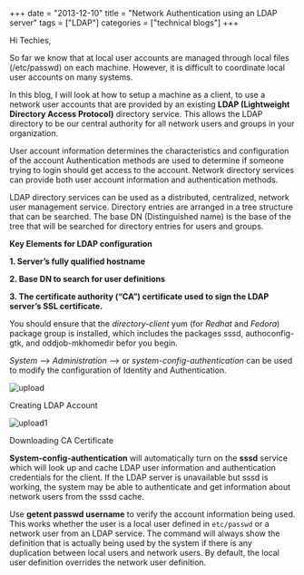 +++
date = "2013-12-10"
title = "Network Authentication using an LDAP server"
tags = ["LDAP"]
categories = ["technical blogs"]
+++

Hi Techies,

So far we know that at local user accounts are managed through local files (/etc/passwd) on each machine. However, it is difficult to coordinate local user accounts on many systems.

In this blog, I will look at how to setup a machine as a client, to use a network user accounts that are provided by an existing **LDAP (Lightweight Directory Access Protocol)** directory service. This allows the LDAP directory to be our central authority for all network users and groups in your organization.

User account information determines the characteristics and configuration of the account Authentication methods are used to determine if someone trying to login should get access to the account. Network directory services can provide both user account information and authentication methods.

LDAP directory services can be used as a distributed, centralized, network user management service. Directory entries are arranged in a tree structure that can be searched. The base DN (Distinguished name) is the base of the tree that will be searched for directory entries for users and groups.

**Key Elements for LDAP configuration**

**1. Server’s fully qualified hostname**

**2. Base DN to search for user definitions**

**3. The certificate authority (“CA”) certificate used to sign the LDAP server’s SSL certificate.**

You should ensure that the _directory-client_ yum (for _Redhat_ and _Fedora_) package group is installed, which includes the packages sssd, authoconfig-gtk, and oddjob-mkhomedir befor you begin.

_System_ —> _Administration_ —> or _system-config-authentication_ can be used to modify the configuration of Identity and Authentication.

![upload](/images/upload.jpg)

Creating LDAP Account

![upload1](/images/upload2.jpg)

Downloading CA Certificate

**System-config-authentication** will automatically turn on the **sssd** service which will look up and cache LDAP user information and authentication credentials for the client. If the LDAP server is unavailable but sssd is working, the system may be able to authenticate and get information about network users from the sssd cache.

Use __getent passwd username__ to verify the account information being used. This works whether the user is a local user defined in `etc/passwd` or a network user from an LDAP service. The command will always show the definition that is actually being used by the system if there is any duplication between local users and network users. By default, the local user definition overrides the network user definition.